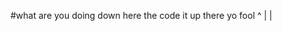 #what are you doing down here the code it up there yo fool ^
                                                           |
                                                           | 
